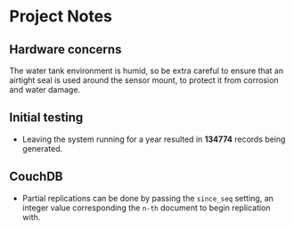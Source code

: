 # Project Notes
## Hardware concerns
The water tank environment is humid, so be extra careful to ensure that an airtight seal is used around the sensor mount, to protect it from corrosion and water damage.

## Initial testing
- Leaving the system running for a year resulted in **134774** records being generated. 

## CouchDB
- Partial replications can be done by passing the  `since_seq` setting, an integer value 
corresponding the `n-th` document to begin replication with.
